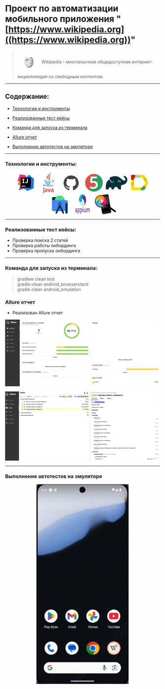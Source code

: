 # Проект по автоматизации мобильного приложения "[https://www.wikipedia.org]((https://www.wikipedia.org))"

>  <a href="https://www.wikipedia.org" target="_blank"><img align="center" src="https://github.com/Morozovk/Mobile/blob/master/media/Wiki-logo.jpg" width="75" height="75"></a>  Wikipedia - многоязычная общедоступная интернет-энциклопедия со свободным контентом.

---
## Содержание:

* <a href="#tools">Технологии и инструменты</a>

* <a href="#cases">Реализованные тест кейсы</a>

* <a href="#console">Команда для запуска из терминала</a>

* <a href="#allure">Allure отчет</a>

* <a href="#emulator">Выполнение автотестов на эмуляторе</a>

---

<a id="tools"></a>
### Технологии и инструменты:

<p align="center">
    <a href="https://www.jetbrains.com/idea/" target="_blank"><img align="center" src="https://github.com/Morozovk/Mobile/blob/master/media/idea-logo.svg" width="70" height="70"></a>
    <a href="https://www.java.com/" target="_blank"><img align="center" src="https://github.com/Morozovk/Mobile/blob/master/media/java-logo.svg" width="70" height="70"></a>
    <a href="https://github.com/" target="_blank"><img align="center" src="https://github.com/Morozovk/Mobile/blob/master/media/github-logo.svg" width="70" height="70"></a>
    <a href="https://junit.org/junit5/" target="_blank"><img align="center" src="https://github.com/Morozovk/Mobile/blob/master/media/junit5-logo.svg" width="70" height="70"></a>
    <a href="https://gradle.org/" target="_blank"><img align="center" src="https://github.com/Morozovk/Mobile/blob/master/media/gradle-logo.svg" width="70" height="70"></a>
    <a href="https://docs.qameta.io/allure/" target="_blank"><img align="center" src="https://github.com/Morozovk/Mobile/blob/master/media/allure-report-logo.svg" width="70" height="70"></a>
    <a href="https://developer.android.com/studio?hl=ru/" target="_blank"><img align="center" src="https://github.com/Morozovk/Mobile/blob/master/media/android_studio-logo.png" width="70" height="70"></a>
    <a href="http://appium.io/docs/en/latest/" target="_blank"><img align="center" src="https://github.com/Morozovk/Mobile/blob/master/media/appium-logo.webp" width="70" height="70"></a>
    <a href="https://appium.github.io/appium-inspector/2024.12/quickstart/installation/" target="_blank"><img align="center" src="https://github.com/Morozovk/Mobile/blob/master/media/appium_inspector-logo.png" width="70" height="70"></a>

</p>

---

<a id="cases"></a>
### Реализованные тест кейсы:
- Проверка поиска 2 статей
- Проверка работы онбординга
- Проверка пропуска онбординга

---

<a id="console"></a>
### Команда для запуска из терминала:

>gradlew clean test \
 gradle clean android_browserstack \
 gradle clean android_emulation

<a id="allure"></a>
### Allure отчет

- Реализован Allure отчет

<p align="center">  
<img src="https://github.com/Morozovk/Mobile/blob/master/media/allure-result.png" width="950"/ alt="Allure-result"></a>  
</p>


<p align="center">  
<img src="https://github.com/Morozovk/Mobile/blob/master/media/allure-test-cases.png" width="950"/ alt="Allure-result"></a>  
</p>

---

<a id="emulator"></a>
### Выполнение автотестов на эмуляторе

<p align="center">  
<img src="https://github.com/Morozovk/Mobile/blob/master/media/emulation-test.gif" width="300"/ alt="Video emulator"></a>  
</p>

